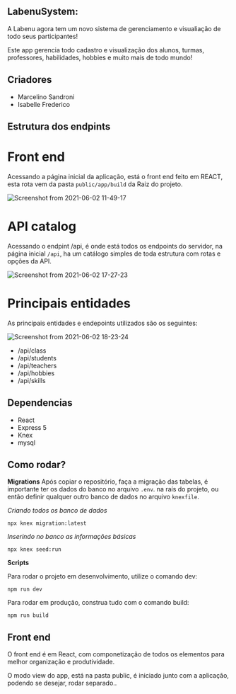 ## LabenuSystem:

A Labenu agora tem um novo sistema de gerenciamento e visualiação de todo seus participantes!

Este app gerencia todo cadastro e visualização dos alunos, turmas, professores, habilidades, hobbies e muito mais de todo mundo!

## Criadores

- Marcelino Sandroni
- Isabelle Frederico

## Estrutura dos endpints

# Front end
Acessando a página inicial da aplicação, está o front end feito em REACT, esta rota vem da pasta `public/app/build` da Raiz do projeto.

![Screenshot from 2021-06-02 11-49-17](https://user-images.githubusercontent.com/7757352/120502199-99571b00-c398-11eb-882c-00d08e74ce93.png)

# API catalog
Acessando o endpint /api, é onde está todos os endpoints do servidor, na página inicial `/api`, ha um catálogo simples de toda estrutura com rotas e opções da API.

![Screenshot from 2021-06-02 17-27-23](https://user-images.githubusercontent.com/7757352/120547743-e999a180-c3c7-11eb-8137-782ee0678a3d.png)


# Principais entidades
As principais entidades e endepoints utilizados são os seguintes:

![Screenshot from 2021-06-02 18-23-24](https://user-images.githubusercontent.com/7757352/120554127-c07d0f00-c3cf-11eb-8fd6-f4bc5ece789a.png)


* /api/class
* /api/students
* /api/teachers
* /api/hobbies
* /api/skills

## Dependencias

- React
- Express 5
- Knex
- mysql

## Como rodar?

**Migrations**
Após copiar o repositório, faça a migração das tabelas, é importante ter os dados do banco no arquivo `.env`. na raís do projeto, ou então definir qualquer outro banco de dados no arquivo `knexfile`.

_Criando todos os banco de dados_

```
npx knex migration:latest
```

_Inserindo no banco as informações básicas_

```
npx knex seed:run
```

**Scripts**

Para rodar o projeto em desenvolvimento, utilize o comando dev:

```
npm run dev
```

Para rodar em produção, construa tudo com o comando build:

```
npm run build
```

## Front end

O front end é em React, com componetização de todos os elementos para melhor organização e produtividade.

O modo view do app, está na pasta public, é iniciado junto com a aplicação, podendo se desejar, rodar separado..
